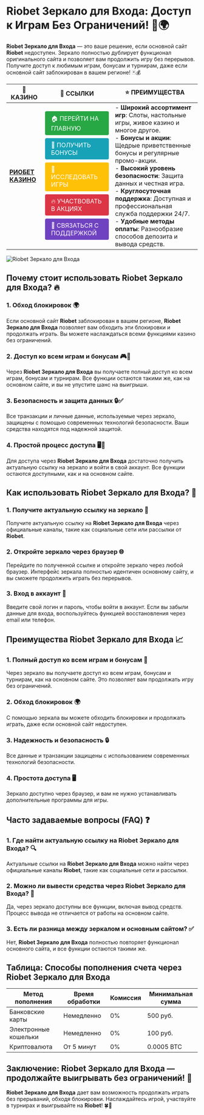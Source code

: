 # **Riobet Зеркало для Входа: Доступ к Играм Без Ограничений!** 🎰🌍

**Riobet Зеркало для Входа** — это ваше решение, если основной сайт **Riobet** недоступен. Зеркало полностью дублирует функционал оригинального сайта и позволяет вам продолжить игру без перерывов. Получите доступ к любимым играм, бонусам и турнирам, даже если основной сайт заблокирован в вашем регионе! 🃏💰

| 🎰 **КАЗИНО**                              | 🔗 **ССЫЛКИ**                                                                                                                                                                                                                                                                                                   | ⭐ **ПРЕИМУЩЕСТВА**                                                                                     |
|--------------------------------------------|----------------------------------------------------------------------------------------------------------------------------------------------------------------------------------------------------------------------------------------------------------------------------------------------------------------|--------------------------------------------------------------------------------------------------------|
| **[РИОБЕТ КАЗИНО](https://brandplay.link/7xBLTPyj)** | <a href="https://brandplay.link/7xBLTPyj" style="display: inline-block; padding: 8px 16px; margin: 4px 0; background-color: #28a745; color: white; text-decoration: none; border-radius: 4px;">🏠 ПЕРЕЙТИ НА ГЛАВНУЮ</a><br> <a href="https://brandplay.link/7xBLTPyj" style="display: inline-block; padding: 8px 16px; margin: 4px 0; background-color: #17a2b8; color: white; text-decoration: none; border-radius: 4px;">🎁 ПОЛУЧИТЬ БОНУСЫ</a><br> <a href="https://brandplay.link/7xBLTPyj" style="display: inline-block; padding: 8px 16px; margin: 4px 0; background-color: #ffc107; color: white; text-decoration: none; border-radius: 4px;">🎲 ИССЛЕДОВАТЬ ИГРЫ</a><br> <a href="https://brandplay.link/7xBLTPyj" style="display: inline-block; padding: 8px 16px; margin: 4px 0; background-color: #dc3545; color: white; text-decoration: none; border-radius: 4px;">🔥 УЧАСТВОВАТЬ В АКЦИЯХ</a><br> <a href="https://brandplay.link/7xBLTPyj" style="display: inline-block; padding: 8px 16px; margin: 4px 0; background-color: #6f42c1; color: white; text-decoration: none; border-radius: 4px;">💬 СВЯЗАТЬСЯ С ПОДДЕРЖКОЙ</a> | - **Широкий ассортимент игр**: Слоты, настольные игры, живое казино и многое другое.<br>- **Бонусы и акции**: Щедрые приветственные бонусы и регулярные промо-акции.<br>- **Высокий уровень безопасности**: Защита данных и честная игра.<br>- **Круглосуточная поддержка**: Доступная и профессиональная служба поддержки 24/7.<br>- **Удобные методы оплаты**: Разнообразие способов депозита и вывода средств. |

![Riobet Зеркало для Входа](https://avatars.mds.yandex.net/i?id=761c4f42bcdd3eac6fea742c19509810_l-9245471-images-thumbs&n=13)

## Почему стоит использовать **Riobet Зеркало для Входа**? 🔥

### 1. **Обход блокировок** 🌍

Если основной сайт **Riobet** заблокирован в вашем регионе, **Riobet Зеркало для Входа** позволяет вам обходить эти блокировки и продолжать играть. Вы можете наслаждаться всеми функциями казино без ограничений.

### 2. **Доступ ко всем играм и бонусам** 🎮💸

Через **Riobet Зеркало для Входа** вы получаете полный доступ ко всем играм, бонусам и турнирам. Все функции остаются такими же, как на основном сайте, и вы не упустите шанс на выигрыши.

### 3. **Безопасность и защита данных** 🔒✅

Все транзакции и личные данные, используемые через зеркало, защищены с помощью современных технологий безопасности. Ваши средства находятся под надежной защитой.

### 4. **Простой процесс доступа** 🖥️📱

Для доступа через **Riobet Зеркало для Входа** достаточно получить актуальную ссылку на зеркало и войти в свой аккаунт. Все функции остаются доступными, как и на основном сайте.

## Как использовать **Riobet Зеркало для Входа**? 🏁

### 1. **Получите актуальную ссылку на зеркало** 🔗

Получите актуальную ссылку на **Riobet Зеркало для Входа** через официальные каналы, такие как социальные сети или рассылки от **Riobet**.

### 2. **Откройте зеркало через браузер** 🌐

Перейдите по полученной ссылке и откройте зеркало через любой браузер. Интерфейс зеркала полностью идентичен основному сайту, и вы сможете продолжить играть без перерывов.

### 3. **Вход в аккаунт** 📝

Введите свой логин и пароль, чтобы войти в аккаунт. Если вы забыли данные для входа, воспользуйтесь функцией восстановления через email или телефон.

## Преимущества **Riobet Зеркало для Входа** 📈

### 1. **Полный доступ ко всем играм и бонусам** 🎰

Через зеркало вы получаете доступ ко всем играм, бонусам и турнирам, как на основном сайте. Это позволяет вам продолжать игру без ограничений.

### 2. **Обход блокировок** 🌍

С помощью зеркала вы можете обходить блокировки и продолжать играть, даже если основной сайт недоступен.

### 3. **Надежность и безопасность** 🔒

Все данные и транзакции защищены с использованием современных технологий безопасности.

### 4. **Простота доступа** 🖥️

Зеркало доступно через браузер, и вам не нужно устанавливать дополнительные программы для игры.

## Часто задаваемые вопросы (FAQ) ❓

### **1. Где найти актуальную ссылку на **Riobet Зеркало для Входа**?** 🔍

Актуальные ссылки на **Riobet Зеркало для Входа** можно найти через официальные каналы **Riobet**, такие как социальные сети и рассылки.

### **2. Можно ли вывести средства через **Riobet Зеркало для Входа**?** 💸

Да, через зеркало доступны все функции, включая вывод средств. Процесс вывода не отличается от работы на основном сайте.

### **3. Есть ли разница между зеркалом и основным сайтом?** ✅

Нет, **Riobet Зеркало для Входа** полностью повторяет функционал основного сайта, и все функции остаются такими же.

## Таблица: Способы пополнения счета через **Riobet Зеркало для Входа**

| Метод пополнения   | Время обработки | Комиссия | Минимальная сумма |
|---------------------|------------------|----------|-------------------|
| Банковские карты    | Немедленно       | 0%       | 500 руб.          |
| Электронные кошельки| Немедленно       | 0%       | 100 руб.          |
| Криптовалюта        | От 5 минут       | 0%       | 0.0005 BTC        |

## Заключение: **Riobet Зеркало для Входа** — продолжайте выигрывать без ограничений! 🎉

**Riobet Зеркало для Входа** дает вам возможность продолжать играть без прерываний, обходя блокировки. Наслаждайтесь игрой, участвуйте в турнирах и выигрывайте на **Riobet**! 🍀🎰

